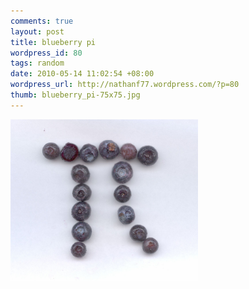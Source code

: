 ```yaml
---
comments: true
layout: post
title: blueberry pi
wordpress_id: 80
tags: random
date: 2010-05-14 11:02:54 +08:00
wordpress_url: http://nathanf77.wordpress.com/?p=80
thumb: blueberry_pi-75x75.jpg
---
```

<a href="/images/posts/2010/05/blueberry_pi.jpg"><img class="alignnone size-medium wp-image-81" title="blueberry_pi" src="/images/posts/2010/05/blueberry_pi.jpg?w=300" alt="" width="300" height="258" /></a>


